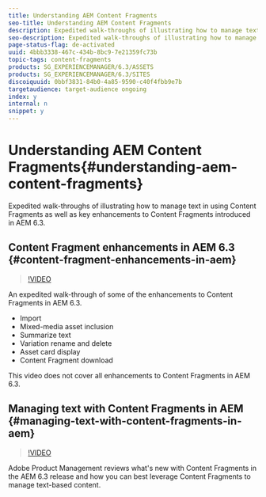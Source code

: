 ```yaml
---
title: Understanding AEM Content Fragments
seo-title: Understanding AEM Content Fragments
description: Expedited walk-throughs of illustrating how to manage text in using Content Fragments as well as key enhancements to Content Fragments introduced in AEM 6.3.
seo-description: Expedited walk-throughs of illustrating how to manage text in using Content Fragments as well as key enhancements to Content Fragments introduced in AEM 6.3.
page-status-flag: de-activated
uuid: 4bbb3338-467c-434b-8bc9-7e21359fc73b
topic-tags: content-fragments
products: SG_EXPERIENCEMANAGER/6.3/ASSETS
products: SG_EXPERIENCEMANAGER/6.3/SITES
discoiquuid: 0bbf3831-84b0-4a85-9590-c40f4fbb9e7b
targetaudience: target-audience ongoing
index: y
internal: n
snippet: y
---
```


# Understanding AEM Content Fragments{#understanding-aem-content-fragments}

Expedited walk-throughs of illustrating how to manage text in using Content Fragments as well as key enhancements to Content Fragments introduced in AEM 6.3.

## Content Fragment enhancements in AEM 6.3 {#content-fragment-enhancements-in-aem}

>[!VIDEO](https://video.tv.adobe.com/v/17003/?quality=9)

An expedited walk-through of some of the enhancements to Content Fragments in AEM 6.3.

* Import
* Mixed-media asset inclusion
* Summarize text
* Variation rename and delete
* Asset card display
* Content Fragment download

This video does not cover all enhancements to Content Fragments in AEM 6.3.

## Managing text with Content Fragments in AEM {#managing-text-with-content-fragments-in-aem}

>[!VIDEO](https://video.tv.adobe.com/v/18924/?quality=9)

Adobe Product Management reviews what's new with Content Fragments in the AEM 6.3 release and how you can best leverage Content Fragments to manage text-based content.
